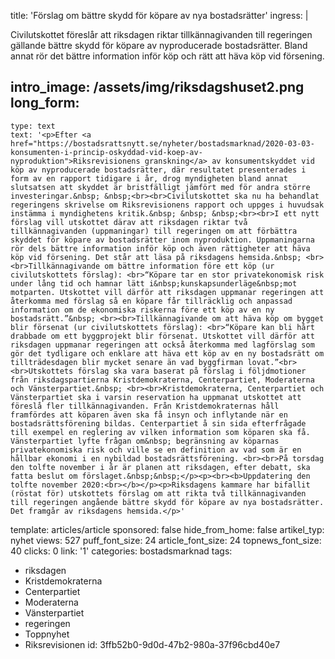 title: 'Förslag om bättre skydd för köpare av nya bostadsrätter'
ingress: |
  <p>Civilutskottet föreslår att riksdagen riktar tillkännagivanden till regeringen gällande bättre skydd för köpare av nyproducerade bostadsrätter. Bland annat rör det bättre information inför köp och rätt att häva köp vid försening.
  </p>
  
intro_image: /assets/img/riksdagshuset2.png
long_form:
  -
    type: text
    text: '<p>Efter <a href="https://bostadsrattsnytt.se/nyheter/bostadsmarknad/2020-03-03-konsumenten-i-princip-oskyddad-vid-koep-av-nyproduktion">Riksrevisionens granskning</a> av konsumentskyddet vid köp av nyproducerade bostadsrätter, där resultatet presenterades i form av en rapport tidigare i år, drog myndigheten bland annat slutsatsen att skyddet är bristfälligt jämfört med för andra större investeringar.&nbsp; &nbsp;<br><br>Civilutskottet ska nu ha behandlat regeringens skrivelse om Riksrevisionens rapport och uppges i huvudsak instämma i myndighetens kritik.&nbsp; &nbsp; &nbsp;<br><br>I ett nytt förslag vill utskottet därav att riksdagen riktar två tillkännagivanden (uppmaningar) till regeringen om att förbättra skyddet för köpare av bostadsrätter inom nyproduktion. Uppmaningarna rör dels bättre information inför köp och även rättigheter att häva köp vid försening. Det står att läsa på riksdagens hemsida.&nbsp; <br><br>Tillkännagivande om bättre information före ett köp (ur civilutskottets förslag): <br>“Köpare tar en stor privatekonomisk risk under lång tid och hamnar lätt i&nbsp;kunskapsunderläge&nbsp;mot motparten. Utskottet vill därför att riksdagen uppmanar regeringen att återkomma med förslag så en köpare får tillräcklig och anpassad information om de ekonomiska riskerna före ett köp av en ny bostadsrätt.”&nbsp; <br><br>Tillkännagivande om att häva köp om bygget blir försenat (ur civilutskottets förslag): <br>“Köpare kan bli hårt drabbade om ett byggprojekt blir försenat. Utskottet vill därför att riksdagen uppmanar regeringen att också återkomma med lagförslag som gör det tydligare och enklare att häva ett köp av en ny bostadsrätt om tillträdesdagen blir mycket senare än vad byggfirman lovat.”<br><br>Utskottets förslag ska vara baserat på förslag i följdmotioner från riksdagspartierna Kristdemokraterna, Centerpartiet, Moderaterna och Vänsterpartiet.&nbsp; <br><br>Kristdemokraterna, Centerpartiet och Vänsterpartiet ska i varsin reservation ha uppmanat utskottet att föreslå fler tillkännagivanden. Från Kristdemokraternas håll framfördes att köparen även ska få insyn och inflytande när en bostadsrättsförening bildas. Centerpartiet å sin sida efterfrågade till exempel en reglering av vilken information som köparen ska få. Vänsterpartiet lyfte frågan om&nbsp; begränsning av köparnas privatekonomiska risk och ville se en definition av vad som är en hållbar ekonomi i en nybildad bostadsrättsförening. <br><br>På torsdag den tolfte november i år är planen att riksdagen, efter debatt, ska fatta beslut om förslaget.&nbsp;&nbsp;</p><p><br><b>Uppdatering den tolfte november 2020:<br></b></p><p>Riksdagens kammare har bifallit (röstat för) utskottets förslag om att rikta två tillkännagivanden till regeringen angående bättre skydd för köpare av nya bostadsrätter. Det framgår av riksdagens hemsida.</p>'
template: articles/article
sponsored: false
hide_from_home: false
artikel_typ: nyhet
views: 527
puff_font_size: 24
article_font_size: 24
topnews_font_size: 40
clicks: 0
link: '1'
categories: bostadsmarknad
tags:
  - riksdagen
  - Kristdemokraterna
  - Centerpartiet
  - Moderaterna
  - Vänsterpartiet
  - regeringen
  - Toppnyhet
  - Riksrevisionen
id: 3ffb52b0-9d0d-47b2-980a-37f96cbd40e7
